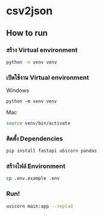 # csv2json
## How to run
### สร้าง Virtual environment
```zsh
python -m venv venv
```
### เปิดใช้งาน Virtual environment
Windows
```shell
python -m venv venv
```
Mac
```zsh
source venv/bin/activate
```

### ติดตั้ง Dependencies
```zsh
pip install fastapi ubicorn pandas
```

### สร้างไฟล์ Environment
```zsh
cp .env.example .env
```

### Run!
```zsh
uvicorn main:app --replad
```


